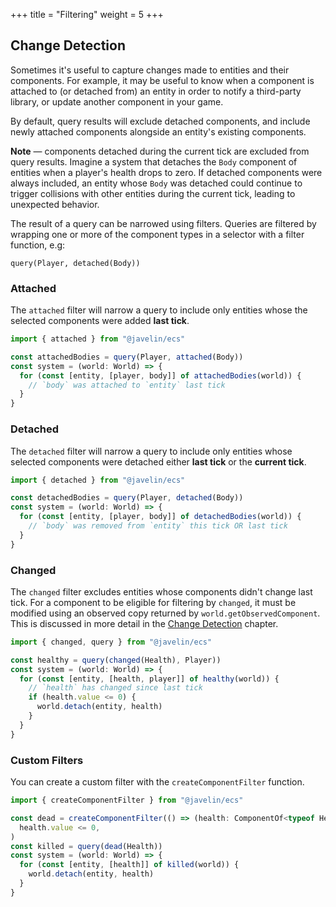 +++
title = "Filtering"
weight = 5
+++

## Change Detection

Sometimes it's useful to capture changes made to entities and their components. For example, it may be useful to know when a component is attached to (or detached from) an entity in order to notify a third-party library, or update another component in your game.

By default, query results will exclude detached components, and include newly attached components alongside an entity's existing components.

<aside>
  <p><strong>Note</strong> — components detached during the current tick are excluded from query results. Imagine a system that detaches the <code>Body</code> component of entities when a player's health drops to zero. If detached components were always included, an entity whose <code>Body</code> was detached could continue to trigger collisions with other entities during the current tick, leading to unexpected behavior.</p>
</aside>

The result of a query can be narrowed using filters. Queries are filtered by wrapping one or more of the component types in a selector with a filter function, e.g:

```
query(Player, detached(Body))
```

### Attached

The `attached` filter will narrow a query to include only entities whose the selected components were added **last tick**.

```typescript
import { attached } from "@javelin/ecs"

const attachedBodies = query(Player, attached(Body))
const system = (world: World) => {
  for (const [entity, [player, body]] of attachedBodies(world)) {
    // `body` was attached to `entity` last tick
  }
}
```

### Detached

The `detached` filter will narrow a query to include only entities whose selected components were detached either **last tick** or the **current tick**.

```typescript
import { detached } from "@javelin/ecs"

const detachedBodies = query(Player, detached(Body))
const system = (world: World) => {
  for (const [entity, [player, body]] of detachedBodies(world)) {
    // `body` was removed from `entity` this tick OR last tick
  }
}
```

### Changed

The `changed` filter excludes entities whose components didn't change last tick. For a component to be eligible for filtering by `changed`, it must be modified using an observed copy returned by `world.getObservedComponent`. This is discussed in more detail in the [Change Detection](/ecs/change-detection) chapter.

```typescript
import { changed, query } from "@javelin/ecs"

const healthy = query(changed(Health), Player))
const system = (world: World) => {
  for (const [entity, [health, player]] of healthy(world)) {
    // `health` has changed since last tick
    if (health.value <= 0) {
      world.detach(entity, health)
    }
  }
}
```

### Custom Filters

You can create a custom filter with the `createComponentFilter` function.

```typescript
import { createComponentFilter } from "@javelin/ecs"

const dead = createComponentFilter(() => (health: ComponentOf<typeof Health>) =>
  health.value <= 0,
)
const killed = query(dead(Health))
const system = (world: World) => {
  for (const [entity, [health]] of killed(world)) {
    world.detach(entity, health)
  }
}
```

